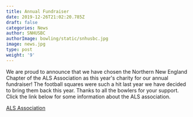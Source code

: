 ```yaml
---
title: Annual Fundraiser
date: 2019-12-26T21:02:20.785Z
draft: false
categories: News
author: SNHUSBC
authorImage: bowling/static/snhusbc.jpg
image: news.jpg
type: post
weight: '9'
---
```

<p>We are proud to announce that we have chosen the Northern New England Chapter of the ALS Association as this year's charity for our annual fundraiser!  The football squares were such a hit last year we have decided to bring them back this year.  Thanks to all the bowlers for your support.  Click the link below for some information about the ALS association.</p>

<a href="index.pdf" target="blank">ALS Association</a>
